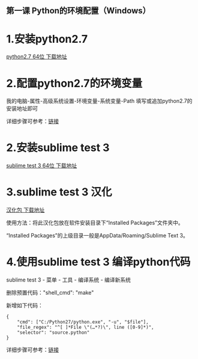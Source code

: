 ## 第一课 Python的环境配置（Windows）

# 1.安装python2.7
[python2.7 64位 下载地址](https://www.python.org/ftp/python/2.7.14/python-2.7.14.amd64.msi)

# 2.配置python2.7的环境变量
我的电脑-属性-高级系统设置-环境变量-系统变量-Path 
填写或追加python2.7的安装地址即可

详细步骤可参考：[链接](https://jingyan.baidu.com/article/48206aeafdcf2a216ad6b316.html)

# 2.安装sublime test 3
[sublime test 3 64位 下载地址](https://download.sublimetext.com/Sublime%20Text%20Build%203143%20x64%20Setup.exe)

# 3.sublime test 3 汉化
[汉化包 下载地址](https://pan.baidu.com/s/1sliHXBf)

使用方法：将此汉化包放在软件安装目录下“Installed Packages”文件夹中。

“Installed Packages”的上级目录一般是AppData/Roaming/Sublime Text 3。

# 4.使用sublime test 3 编译python代码
sublime test 3 - 菜单 - 工具 - 编译系统 - 编译新系统

删除预置代码："shell_cmd": "make"

新增如下代码：
```
{
    "cmd": ["C:/Python27/python.exe", "-u", "$file"], 
	"file_regex": "^[ ]*File \"(…*?)\", line ([0-9]*)", 
	"selector": "source.python"
}
```

详细步骤可参考：[链接](http://blog.csdn.net/wanmeiwushang/article/details/52280357)
